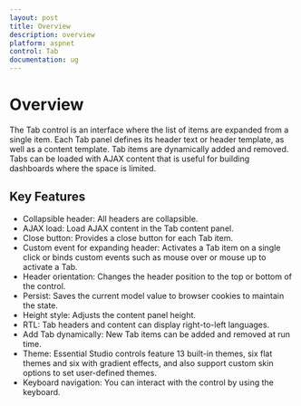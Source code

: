 ```yaml
---
layout: post
title: Overview
description: overview
platform: aspnet
control: Tab
documentation: ug
---
```


# Overview

The Tab control is an interface where the list of items are expanded from a single item. Each Tab panel defines its header text or header template, as well as a content template. Tab items are dynamically added and removed. Tabs can be loaded with AJAX content that is useful for building dashboards where the space is limited.

## Key Features

* Collapsible header: All headers are collapsible.
* AJAX load: Load AJAX content in the Tab content panel.
* Close button: Provides a close button for each Tab item.
* Custom event for expanding header: Activates a Tab item on a single click or binds custom events such as mouse over or mouse up to activate a Tab.
* Header orientation: Changes the header position to the top or bottom of the control.
* Persist: Saves the current model value to browser cookies to maintain the state.
* Height style: Adjusts the content panel height.
* RTL: Tab headers and content can display right-to-left languages.
* Add Tab dynamically: New Tab items can be added and removed at run time.
* Theme: Essential Studio controls feature 13 built-in themes, six flat themes and six with gradient effects, and also support custom skin options to set user-defined themes.
* Keyboard navigation: You can interact with the control by using the keyboard. 
